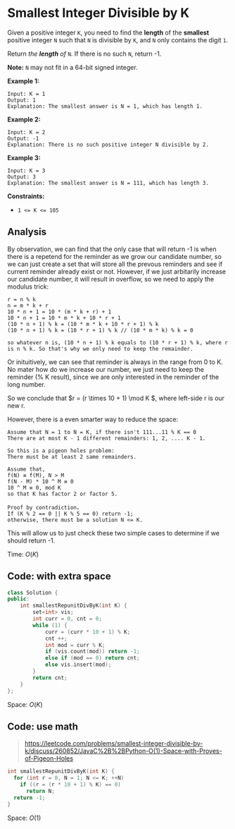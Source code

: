 # Smallest Integer Divisible by K

Given a positive integer `K`, you need to find the **length** of the **smallest** positive integer `N` such that `N` is divisible by `K`, and `N` only contains the digit `1`.

Return *the **length** of* `N`. If there is no such `N`, return -1.

**Note:** `N` may not fit in a 64-bit signed integer.

 

**Example 1:**

```
Input: K = 1
Output: 1
Explanation: The smallest answer is N = 1, which has length 1.
```

**Example 2:**

```
Input: K = 2
Output: -1
Explanation: There is no such positive integer N divisible by 2.
```

**Example 3:**

```
Input: K = 3
Output: 3
Explanation: The smallest answer is N = 111, which has length 3.
```

 

**Constraints:**

- `1 <= K <= 105`

## Analysis

By observation, we can find that the only case that will return -1 is when there is a repetend for the reminder as we grow our candidate number, so we can just create a set that will store all the prevous reminders and see if current reminder already exist or not. However, if we just arbitarily increase our candidate number, it will result in overflow, so we need to apply the modulus trick:

```
r = n % k
n = m * k + r
10 * n + 1 = 10 * (m * k + r) + 1
10 * n + 1 = 10 * m * k + 10 * r + 1
(10 * n + 1) % k = (10 * m * k + 10 * r + 1) % k
(10 * n + 1) % k = (10 * r + 1) % k // (10 * m * k) % k = 0

so whatever n is, (10 * n + 1) % k equals to (10 * r + 1) % k, where r is n % k. So that's why we only need to keep the remainder.
```

Or inituitively, we can see that reminder is always in the range from 0 to K. No mater how do we increase our number, we just need to keep the reminder (% K result), since we are only interested in the reminder of the long number.

So we conclude that $r = (r \times 10 + 1) \mod K $, where left-side r is our new r.

However, there is a even smarter way to reduce the space: 

```
Assume that N = 1 to N = K, if there isn't 111...11 % K == 0
There are at most K - 1 different remainders: 1, 2, .... K - 1.

So this is a pigeon holes problem:
There must be at least 2 same remainders.

Assume that,
f(N) ≡ f(M), N > M
f(N - M) * 10 ^ M ≡ 0
10 ^ M ≡ 0, mod K
so that K has factor 2 or factor 5.

Proof by contradiction，
If (K % 2 == 0 || K % 5 == 0) return -1;
otherwise, there must be a solution N <= K.
```

This will allow us to just check these two simple cases to determine if we should return -1.

Time: $O(K)$

## Code: with extra space

```c++
class Solution {
public:
    int smallestRepunitDivByK(int K) {
        set<int> vis;        
        int curr = 0, cnt = 0;
        while (1) {
            curr = (curr * 10 + 1) % K;
            cnt ++;
            int mod = curr % K;
            if (vis.count(mod)) return -1;
            else if (mod == 0) return cnt;
            else vis.insert(mod);
        }
        return cnt;
    }
};
```

Space: $O(K)$

## Code: use math

> https://leetcode.com/problems/smallest-integer-divisible-by-k/discuss/260852/JavaC%2B%2BPython-O(1)-Space-with-Proves-of-Pigeon-Holes

```c++
int smallestRepunitDivByK(int K) {
  for (int r = 0, N = 1; N <= K; ++N)
    if ((r = (r * 10 + 1) % K) == 0)
      return N;
  return -1;
}
```

Space: $O(1)$

